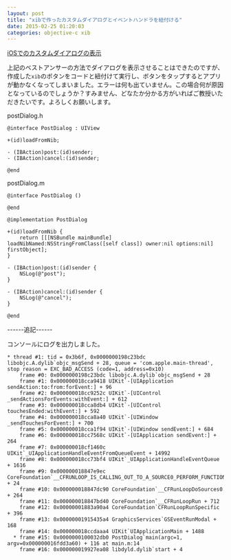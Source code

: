 ```yaml
---
layout: post
title: "xibで作ったカスタムダイアログとイベントハンドラを紐付ける"
date: 2015-02-25 01:20:03
categories: objective-c xib
---
```

<p><a href="https://ja.stackoverflow.com/questions/7007/ios%E3%81%A7%E3%81%AE%E3%82%AB%E3%82%B9%E3%82%BF%E3%83%A0%E3%83%80%E3%82%A4%E3%82%A2%E3%83%AD%E3%82%B0%E3%81%AE%E8%A1%A8%E7%A4%BA">iOSでのカスタムダイアログの表示</a></p>

<p>上記のベストアンサーの方法でダイアログを表示させることはできたのですが、作成した<code>xib</code>のボタンをコードと紐付けて実行し、ボタンをタップするとアプリが動かなくなってしまいました。エラーは何も出ていません。この場合何が原因となっているのでしょうか？すみません、どなたか分かる方がいればご教授いただきたいです。よろしくお願いします。</p>

<p>postDialog.h</p>

<pre><code>@interface PostDialog : UIView

+(id)loadFromNib;

- (IBAction)post:(id)sender;
- (IBAction)cancel:(id)sender;

@end
</code></pre>

<p>postDialog.m</p>

<pre><code>@interface PostDialog ()

@end

@implementation PostDialog

+(id)loadFromNib {
    return [[[NSBundle mainBundle] loadNibNamed:NSStringFromClass([self class]) owner:nil options:nil] firstObject];
}

- (IBAction)post:(id)sender {
    NSLog(@"post");
}

- (IBAction)cancel:(id)sender {
    NSLog(@"cancel");
}

@end
</code></pre>

<p>------追記------</p>

<p>コンソールにログを出力しました。</p>

<pre><code>* thread #1: tid = 0x3b6f, 0x0000000198c23bdc libobjc.A.dylib`objc_msgSend + 28, queue = 'com.apple.main-thread', stop reason = EXC_BAD_ACCESS (code=1, address=0x10)
    frame #0: 0x0000000198c23bdc libobjc.A.dylib`objc_msgSend + 28
    frame #1: 0x000000018cca9418 UIKit`-[UIApplication sendAction:to:from:forEvent:] + 96
    frame #2: 0x000000018cc9252c UIKit`-[UIControl _sendActionsForEvents:withEvent:] + 612
    frame #3: 0x000000018cca8db4 UIKit`-[UIControl touchesEnded:withEvent:] + 592
    frame #4: 0x000000018cca8a40 UIKit`-[UIWindow _sendTouchesForEvent:] + 700
    frame #5: 0x000000018cca1f94 UIKit`-[UIWindow sendEvent:] + 684
    frame #6: 0x000000018cc7568c UIKit`-[UIApplication sendEvent:] + 264
    frame #7: 0x000000018cf1460c UIKit`_UIApplicationHandleEventFromQueueEvent + 14992
    frame #8: 0x000000018cc73bf4 UIKit`_UIApplicationHandleEventQueue + 1616
    frame #9: 0x000000018847e9ec CoreFoundation`__CFRUNLOOP_IS_CALLING_OUT_TO_A_SOURCE0_PERFORM_FUNCTION__ + 24
    frame #10: 0x000000018847dc90 CoreFoundation`__CFRunLoopDoSources0 + 264
    frame #11: 0x000000018847bd40 CoreFoundation`__CFRunLoopRun + 712
    frame #12: 0x00000001883a90a4 CoreFoundation`CFRunLoopRunSpecific + 396
    frame #13: 0x00000001915435a4 GraphicsServices`GSEventRunModal + 168
    frame #14: 0x000000018ccdaaa4 UIKit`UIApplicationMain + 1488
  * frame #15: 0x0000000100032db0 PostDialog`main(argc=1, argv=0x000000016fdd3a60) + 116 at main.m:14
    frame #16: 0x000000019927ea08 libdyld.dylib`start + 4
</code></pre>

